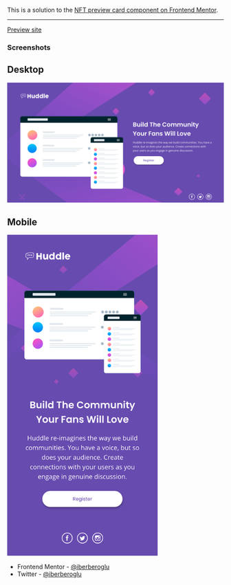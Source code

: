 This is a solution to the [NFT preview card component on Frontend Mentor](https://www.frontendmentor.io/challenges/huddle-landing-page-with-a-single-introductory-section-B_2Wvxgi0/hub?share=true).

<hr>

[Preview site](https://iberberoglu-huddle-landing-page.vercel.app/)

### Screenshots

<h2>Desktop</h2>

<img src="images/screenshot-desktop.png" width="700">

<h2>Mobile</h2>

<img src="images/screenshot-mobile.png" width="350">

- Frontend Mentor - [@iberberoglu](https://www.frontendmentor.io/profile/iberberoglu)
- Twitter - [@iberberoglu](https://www.twitter.com/iberberoglu)
